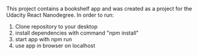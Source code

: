 This project contains a bookshelf app and was created as a project for the Udacity
React Nanodegree. In order to run:

1. Clone repository to your desktop
2. install dependencies with command "npm install"
3. start app with npm run
4. use app in browser on localhost
